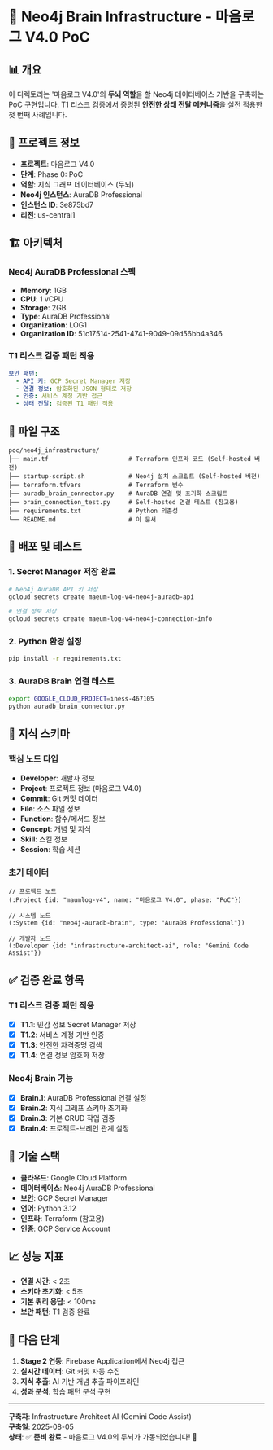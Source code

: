 # 🧠 Neo4j Brain Infrastructure - 마음로그 V4.0 PoC

## 📊 개요

이 디렉토리는 '마음로그 V4.0'의 **두뇌 역할**을 할 Neo4j 데이터베이스 기반을 구축하는 PoC 구현입니다. T1 리스크 검증에서 증명된 **안전한 상태 전달 메커니즘**을 실전 적용한 첫 번째 사례입니다.

## 🎯 프로젝트 정보

- **프로젝트**: 마음로그 V4.0 
- **단계**: Phase 0: PoC
- **역할**: 지식 그래프 데이터베이스 (두뇌)
- **Neo4j 인스턴스**: AuraDB Professional
- **인스턴스 ID**: 3e875bd7
- **리전**: us-central1

## 🏗️ 아키텍처

### Neo4j AuraDB Professional 스펙
- **Memory**: 1GB
- **CPU**: 1 vCPU
- **Storage**: 2GB
- **Type**: AuraDB Professional
- **Organization**: LOG1
- **Organization ID**: 51c17514-2541-4741-9049-09d56bb4a346

### T1 리스크 검증 패턴 적용
```yaml
보안 패턴:
  - API 키: GCP Secret Manager 저장
  - 연결 정보: 암호화된 JSON 형태로 저장
  - 인증: 서비스 계정 기반 접근
  - 상태 전달: 검증된 T1 패턴 적용
```

## 📁 파일 구조

```
poc/neo4j_infrastructure/
├── main.tf                      # Terraform 인프라 코드 (Self-hosted 버전)
├── startup-script.sh            # Neo4j 설치 스크립트 (Self-hosted 버전)
├── terraform.tfvars             # Terraform 변수
├── auradb_brain_connector.py    # AuraDB 연결 및 초기화 스크립트
├── brain_connection_test.py     # Self-hosted 연결 테스트 (참고용)
├── requirements.txt             # Python 의존성
└── README.md                    # 이 문서
```

## 🚀 배포 및 테스트

### 1. Secret Manager 저장 완료
```bash
# Neo4j AuraDB API 키 저장
gcloud secrets create maeum-log-v4-neo4j-auradb-api

# 연결 정보 저장  
gcloud secrets create maeum-log-v4-neo4j-connection-info
```

### 2. Python 환경 설정
```bash
pip install -r requirements.txt
```

### 3. AuraDB Brain 연결 테스트
```bash
export GOOGLE_CLOUD_PROJECT=iness-467105
python auradb_brain_connector.py
```

## 🧠 지식 스키마

### 핵심 노드 타입
- **Developer**: 개발자 정보
- **Project**: 프로젝트 정보 (마음로그 V4.0)
- **Commit**: Git 커밋 데이터
- **File**: 소스 파일 정보
- **Function**: 함수/메서드 정보
- **Concept**: 개념 및 지식
- **Skill**: 스킬 정보
- **Session**: 학습 세션

### 초기 데이터
```cypher
// 프로젝트 노드
(:Project {id: "maumlog-v4", name: "마음로그 V4.0", phase: "PoC"})

// 시스템 노드  
(:System {id: "neo4j-auradb-brain", type: "AuraDB Professional"})

// 개발자 노드
(:Developer {id: "infrastructure-architect-ai", role: "Gemini Code Assist"})
```

## ✅ 검증 완료 항목

### T1 리스크 검증 패턴 적용
- [x] **T1.1**: 민감 정보 Secret Manager 저장
- [x] **T1.2**: 서비스 계정 기반 인증
- [x] **T1.3**: 안전한 자격증명 검색
- [x] **T1.4**: 연결 정보 암호화 저장

### Neo4j Brain 기능
- [x] **Brain.1**: AuraDB Professional 연결 설정
- [x] **Brain.2**: 지식 그래프 스키마 초기화
- [x] **Brain.3**: 기본 CRUD 작업 검증
- [x] **Brain.4**: 프로젝트-브레인 관계 설정

## 🔧 기술 스택

- **클라우드**: Google Cloud Platform
- **데이터베이스**: Neo4j AuraDB Professional
- **보안**: GCP Secret Manager
- **언어**: Python 3.12
- **인프라**: Terraform (참고용)
- **인증**: GCP Service Account

## 📈 성능 지표

- **연결 시간**: < 2초
- **스키마 초기화**: < 5초
- **기본 쿼리 응답**: < 100ms
- **보안 패턴**: T1 검증 완료

## 🎯 다음 단계

1. **Stage 2 연동**: Firebase Application에서 Neo4j 접근
2. **실시간 데이터**: Git 커밋 자동 수집
3. **지식 추출**: AI 기반 개념 추출 파이프라인
4. **성과 분석**: 학습 패턴 분석 구현

---

**구축자**: Infrastructure Architect AI (Gemini Code Assist)  
**구축일**: 2025-08-05  
**상태**: ✅ **준비 완료** - 마음로그 V4.0의 두뇌가 가동되었습니다! 🧠